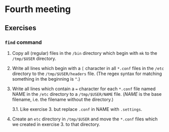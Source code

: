 # Fourth meeting

## Exercises

### `find` command

1. Copy all (regular) files in the `/bin` directory which begin with `mk` to
   the `/tmp/$USER` directory.

2. Write all lines which begin with a `[` character in all `*.conf` files in
   the `/etc` directory to the `/tmp/$USER/headers` file.
   (The regex syntax for matching something in the beginning is `^`.)

3. Write all lines which contain a `=` character for each `*.conf` file named
   NAME in the `/etc` directory to a `/tmp/$USER/NAME` file.
   (*NAME* is the base filename, i.e. the filename without the directory.)

   3.1. Like exercise 3. but replace `.conf` in NAME with `.settings`.

4. Create an `etc` directory in `/tmp/$USER` and move the `*.conf` files which
   we created in exercise 3. to that directory.
